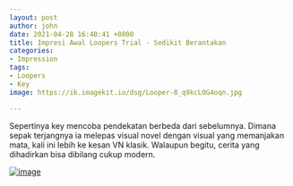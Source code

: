 ```yaml
---
layout: post
author: john
date: 2021-04-28 16:40:41 +0800
title: Impresi Awal Loopers Trial - Sedikit Berantakan
categories:
- Impression
tags:
- Loopers
- Key
image: https://ik.imagekit.io/dsg/Looper-8_q9kcLOG4oqn.jpg

---
```

Sepertinya key mencoba pendekatan berbeda dari sebelumnya. Dimana sepak terjangnya ia melepas visual novel dengan visual yang memanjakan mata, kali ini lebih ke kesan VN klasik. Walaupun begitu, cerita yang dihadirkan bisa dibilang cukup modern.

<a href="![](https://ik.imagekit.io/dsg/Looper-4_ei-_uLF-Tic-.jpg)" class="glightbox">

<img src="![](https://ik.imagekit.io/dsg/Looper-4_ei-_uLF-Tic-.jpg)" alt="image" />

</a>